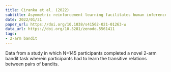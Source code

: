 ```yaml
---
title: Ciranka et al. (2022)
subtitle: Asymmetric reinforcement learning facilitates human inference of transitive relations
date: 2022/01/31
paper_url: https://doi.org/10.1038/s41562-021-01263-w
data_url: https://doi.org/10.5281/zenodo.5561411
tags:
- 2-arm bandit
---
```


Data from a study in which N=145 participants completed a novel 2-arm bandit task wherein participants had to learn the transitive relations between pairs of bandits.
